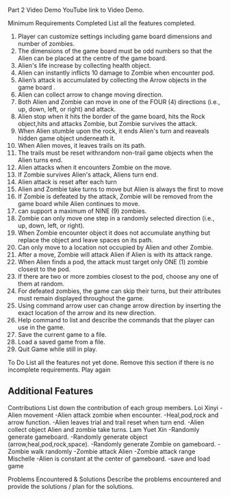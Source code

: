 Part 2
Video Demo
YouTube link to Video Demo.

Minimum Requirements
Completed
List all the features completed.

1.	Player can customize settings including game board dimensions and number of zombies.
2.	The dimensions of the game board must be odd numbers so that the Alien can be placed at the centre of the game board.
3.	Alien's life increase by collecting health object.
4.	Alien can instantly inflicts 10 damage to Zombie when encounter pod.
5.	Alien’s attack is accumulated by collecting the Arrow objects in the game board .
6.	Alien can collect arrow to change moving direction.
7.	Both Alien and Zombie can move in one of the FOUR (4) directions (i.e., up, down, left, or right) and attack.
8.	Alien stop when it hits the border of the game board, hits the Rock object,hits and attacks Zombie, but Zombie survives the attack.
9.	When Alien stumble upon the rock, it ends Alien's turn and reaveals hidden game object underneath it.
10.	When Alien moves, it leaves trails on its path.
11.	The trails must be reset withrandom non-trail game objects when the Alien turns end.
12.	Alien attacks when it encounters Zombie on the move.
13.	If Zombie survives Alien's attack, Aliens turn end.
14.	Alien attack is reset after each turn
15.	Alien and Zombie take turns to move but Alien is always the first to move
16.	If Zombie is defeated by the attack, Zombie will be removed from the game board while Alien continues to move.
17.	can support a maximum of NINE (9) zombies.
18.	Zombie can only move one step in a randomly selected direction (i.e., up, down, left, or right).
19.	When Zombie encounter object it does not accumulate anything but replace the object and leave spaces on its path.
20.	Can only move to a location not occupied by Alien and other Zombie.
21.	After a move, Zombie will attack Alien if Alien is with its attack range.
22.	When Alien finds a pod, the attack must target only ONE (1) zombie closest to the pod.
23.	If there are two or more zombies closest to the pod, choose any one of them at random.
24.	For defeated zombies, the game can skip their turns, but their attributes must remain displayed throughout the game.
25.	Using command arrow user can change arrow direction by inserting the exact location of the arrow and its new direction.
26.	Help command to list and describe the commands that the player can use in the game.
27.	Save the current game to a file.
28.	Load a saved game from a file.
29.	Quit Game while still in play.

To Do
List all the features not yet done. Remove this section if there is no incomplete requirements.
Play again

Additional Features
-

Contributions
List down the contribution of each group members.
Loi Xinyi
-Alien movement
-Alien attack zombie when encounter.
-Heal,pod,rock and arrow function.
-Alien leaves trial and trail reset when turn end.
-Alien collect object
Alien and zombie take turns.
Lam Yuet Xin
-Randomly generate gameboard.
-Randomly generate object (arrow,heal,pod,rock,space).
-Randomly generate Zombie on gameboard.
-Zombie walk randomly
-Zombie attack Alien
-Zombie attack range
Mischelle
-Alien is constant at the center of gameboard.
-save and load game

Problems Encountered & Solutions
Describe the problems encountered and provide the solutions / plan for the solutions.

